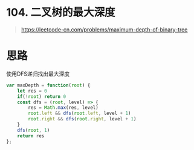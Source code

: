 # 104. 二叉树的最大深度

> https://leetcode-cn.com/problems/maximum-depth-of-binary-tree

# 思路
使用DFS递归找出最大深度

```js
var maxDepth = function(root) {
    let res = 0
    if(!root) return 0
    const dfs = (root, level) => {
        res = Math.max(res, level)
        root.left && dfs(root.left, level + 1)
        root.right && dfs(root.right, level + 1)
    }
    dfs(root, 1)
    return res
};
```